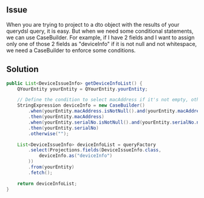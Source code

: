 ## Issue
When you are trying to project to a dto object with the results of your querydsl query, it is easy. But when we need some
conditional statements, we can use CaseBuilder. For example, if I have 2 fields and I want to assign only one of those 2 fields
as "deviceInfo" if it is not null and not whitespace, we need a CaseBuilder to enforce some conditions.

## Solution
```java
public List<DeviceIssueInfo> getDeviceInfoList() {
    QYourEntity yourEntity = QYourEntity.yourEntity;

    // Define the condition to select macAddress if it's not empty, otherwise select serialNo
    StringExpression deviceInfo = new CaseBuilder()
        .when(yourEntity.macAddress.isNotNull().and(yourEntity.macAddress.ne("")))
        .then(yourEntity.macAddress)
        .when(yourEntity.serialNo.isNotNull().and(yourEntity.serialNo.ne("")))
        .then(yourEntity.serialNo)
        .otherwise("");

    List<DeviceIssueInfo> deviceInfoList = queryFactory
        .select(Projections.fields(DeviceIssueInfo.class,
            deviceInfo.as("deviceInfo")
        ))
        .from(yourEntity)
        .fetch();

    return deviceInfoList;
}
```
